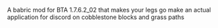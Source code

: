 
A babric mod for BTA 1.7.6.2_02 that makes your legs go make an actual application for discord on cobblestone blocks and grass paths
